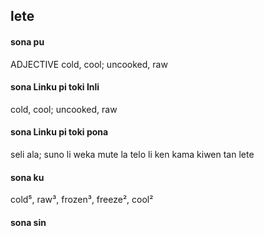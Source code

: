 ## lete

#### sona pu

ADJECTIVE cold, cool; uncooked, raw

#### sona Linku pi toki Inli

cold, cool; uncooked, raw

#### sona Linku pi toki pona

seli ala; suno li weka mute la telo li ken kama kiwen tan lete

#### sona ku

cold⁵, raw³, frozen³, freeze², cool²

#### sona sin

